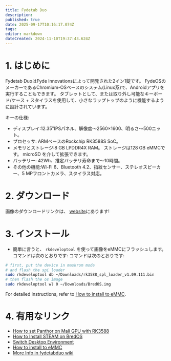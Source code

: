 ```yaml
---
title: Fydetab Duo
description:
published: true
date: 2025-09-17T10:16:17.074Z
tags:
editor: markdown
dateCreated: 2024-11-10T19:37:43.624Z
---
```


# 1. はじめに

Fydetab DuoはFyde Innovationsによって開発された2イン1錠です。 FydeOSのメーカーであるChromium-OSベースのシステム(Linux系)で、Androidアプリを実行することもできます。 タブレットとして、または取り外し可能なキーボード/ケース + スタイラスを使用して、小さなラップトップのように機能するように設計されています。

キーの仕様:

- ディスプレイ:12.35′′IPSパネル、解像度〜2560×1600、明るさ〜500ニット。
- プロセッサ: ARMベースのRockchip RK3588S SoC。
- メモリとストレージ:8 GB LPDDR4X RAM。 ストレージは128 GB eMMCです。 microSD を介して拡張できます。
- バッテリー:<unk> 42Wh、推定バッテリ寿命まで〜10時間。
- その他の機能:Wi-Fi 6、Bluetooth 4.2、指紋センサー、ステレオスピーカー、5 MPフロントカメラ、スタイラス対応。

# 2. ダウンロード

画像のダウンロードリンクは、 [website](https://bredos.org/download.html)にあります!

# 3. インストール

- 簡単に言うと、 `rkdeveloptool` を使って画像をeMMCにフラッシュします。 コマンドは次のとおりです: コマンドは次のとおりです:

```bash
# first, put the device in maskrom mode
# and flash the spi loader
sudo rkdeveloptool db ~/Downloads/rk3588_spl_loader_v1.09.111.bin
# then flash the os image
sudo rkdeveloptool wl 0 ~/Downloads/BredOS.img
```

For detailed instructions, refer to [How to install to eMMC](https://wiki.fydetabduo.com/Available-OS/BredOS/BredOS-intro#-installation).

# 4. 有用なリンク

- [How to set Panthor on Mali GPU with RK3588](/how-to/how-to-setup-panthor)
- [How to Install STEAM on BredOS](/how-to/how-to-install-steam)
- [Switch Desktop Environment](/en/how-to/switch-desktop-environments)
- [How to install to eMMC](https://wiki.fydetabduo.com/os-release-board/BredOS/BredOS-intro)
- [More Info in fydetabduo wiki](https://wiki.fydetabduo.com/category/-bredos)

